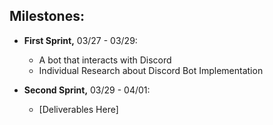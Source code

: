 ## Milestones:

- **First Sprint,** 03/27 - 03/29: <br>
  - A bot that interacts with Discord <br>
  - Individual Research about Discord Bot Implementation <br>

- **Second Sprint,** 03/29 - 04/01: <br>
  - [Deliverables Here]
